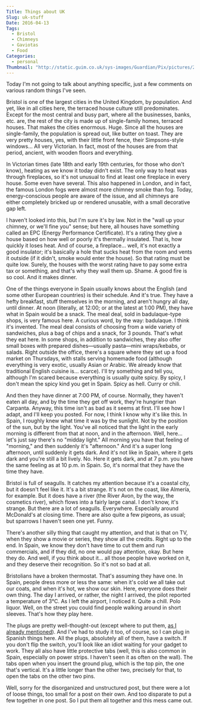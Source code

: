```yaml
---
Title: Things about UK 
Slug: uk-stuff
Date: 2016-04-13
Tags:  
  - Bristol
  - Chimneys
  - Gaviotas
  - Food
Categories:
  - personal
Thumbnail: "http://static.guim.co.uk/sys-images/Guardian/Pix/pictures/2007/07/24/plug_sillitoe_2.jpg"
---
```


Today I'm not going to talk about anything specific, just a few
comments on various random things I've seen.

Bristol is one of the largest cities in the United Kingdom, by
population. And yet, like in all cities here, the terraced house
culture still predominates. Except for the most central and busy part,
where all the businesses, banks, etc. are, the rest of the city is
made up of single-family homes, terraced houses. That makes the cities
enormous. Huge. Since all the houses are single-family, the population
is spread out, like butter on toast. They are very pretty houses, yes,
with their little front fence, their Simpsons-style windows… All
very Victorian. In fact, most of the houses are from that period,
ancient, with wooden floors and everything.

In Victorian times (late 18th and early 19th centuries, for those who
don't know), heating as we know it today didn't exist. The only way to
heat was through fireplaces, so it's not unusual to find at least one
fireplace in every house. Some even have several. This also happened
in London, and in fact, the famous London fogs were almost more
chimney smoke than fog. Today, energy-conscious people are aware of
the issue, and all chimneys are either completely bricked up or
rendered unusable, with a small decorative gap left.

I haven't looked into this, but I'm sure it's by law. Not in the "wall
up your chimney, or we'll fine you" sense; but here, all houses have
something called an EPC (Energy Performance Certificate). It's a
rating they give a house based on how well or poorly it's thermally
insulated. That is, how quickly it loses heat. And of course, a
fireplace… well, it's not exactly a good insulator; it's basically a
hole that sucks heat from the room and vents it outside (if it didn't,
smoke would enter the house). So that rating must be quite
low. Surely, the houses with the worst rating have to pay some extra
tax or something, and that's why they wall them up. Shame. A good fire
is so cool. And it makes dinner.

One of the things everyone in Spain usually knows about the English
(and some other European countries) is their schedule. And it's
true. They have a hefty breakfast, stuff themselves in the morning,
and aren't hungry all day, until dinner. At noon (literally, at 12:00;
or at the latest at 1:00 PM), they have what in Spain would be a
snack. The meal deal, sold in badulaque-type shops, is very famous
here. A curious word, by the way: badulaque. I think it's
invented. The meal deal consists of choosing from a wide variety of
sandwiches, plus a bag of chips and a snack, for 3 pounds. That's what
they eat here. In some shops, in addition to sandwiches, they also
offer small boxes with prepared dishes—usually pasta—mini
wraps/kebabs, or salads. Right outside the office, there's a square
where they set up a food market on Thursdays, with stalls serving
homemade food (although everything is very exotic, usually Asian or
Arabic. We already know that traditional English cuisine
is… scarce). I'll try something and tell you, although I'm scared
because everything is usually quite spicy. By spicy, I don't mean the
spicy kind you get in Spain. Spicy as hell. Curry or chili.

And then they have dinner at 7:00 PM, of course. Normally, they
haven't eaten all day, and by the time they get off work, they're
hungrier than Carpanta. Anyway, this time isn't as bad as it seems at
first. I'll see how I adapt, and I'll keep you posted. For now, I
think I know why it's like this. In Spain, I roughly knew what time it
was by the sunlight. Not by the position of the sun, but by the
light. You've all noticed that the light in the early morning is
different from that at noon, and in the afternoon. Well, here… let's
just say there's no "midday light." All morning you have that feeling
of "morning," and then suddenly it's "afternoon." And it's a super
long afternoon, until suddenly it gets dark. And it's not like in
Spain, where it gets dark and you're still a bit lively. No. Here it
gets dark, and at 7 p.m. you have the same feeling as at 10 p.m. in
Spain. So, it's normal that they have the time they have.

Bristol is full of seagulls. It catches my attention because it's a
coastal city, but it doesn't feel like it. It's a bit strange. It's
not on the coast, like Almería, for example. But it does have a river
(the River Avon, by the way, the cosmetics river), which flows into a
fairly large canal. I don't know, it's strange. But there are a lot of
seagulls. Everywhere. Especially around McDonald's at closing
time. There are also quite a few pigeons, as usual; but sparrows I
haven't seen one yet. Funny.

There's another silly thing that caught my attention, and that is that
on TV, when they show a movie or series, they show all the
credits. Right up to the end. In Spain, we know they don't have time
to cut them and run commercials, and if they did, no one would pay
attention, okay. But here they do. And well, if you think about
it… all those people have worked on it, and they deserve their
recognition. So it's not so bad at all.

Bristolians have a broken thermostat. That's assuming they have
one. In Spain, people dress more or less the same: when it's cold we
all take out our coats, and when it's hot, we show our skin. Here,
everyone does their own thing. The day I arrived, or rather, the night
I arrived, the pilot reported a temperature of 3°C. As I left the
airport, I noticed it. Quite a chill. Polo liquor. Well, on the street
you could find people walking around in short sleeves. That's how they
play here.

The plugs are pretty well-thought-out (except where to put them, [as I
already mentioned][flat]). And I've had to study it too, of course,
so I can plug in Spanish things here. All the plugs, absolutely all of
them, have a switch. If you don't flip the switch, you'll look like an
idiot waiting for your gadget to work. They all also have little
protective tabs (well, this is also common in Spain, especially on
power strips. I haven't seen it as often on the wall). The tabs open
when you insert the ground plug, which is the top pin, the one that's
vertical. It's a little longer than the other two, precisely for that,
to open the tabs on the other two pins.

[flat]: /posts/el-piso

Well, sorry for the disorganized and unstructured post, but there were
a lot of loose things, too small for a post on their own. And too
disparate to put a few together in one post. So I put them all
together and this mess came out.
